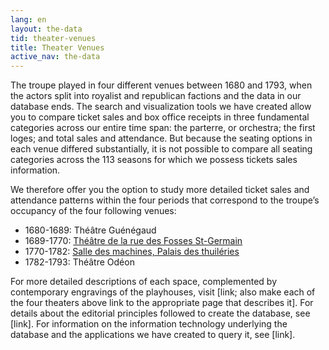 ```yaml
---
lang: en
layout: the-data
tid: theater-venues
title: Theater Venues
active_nav: the-data
---
```


The troupe played in four different venues between 1680 and 1793, when the actors split into royalist and republican factions and the data in our database ends. The search and visualization tools we have created allow you to compare ticket sales and box office receipts in three fundamental categories across our entire time span: the parterre, or orchestra; the first loges; and total sales and attendance. But because the seating options in each venue differed substantially, it is not possible to compare all seating categories across the 113 seasons for which we possess tickets sales information.

We therefore offer you the option to study more detailed ticket sales and attendance patterns within the four periods that correspond to the troupe’s occupancy of the four following venues:

* 1680-1689: Th&eacute;&acirc;tre Gu&eacute;n&eacute;gaud
* 1689-1770: [Th&eacute;&acirc;tre de la rue des Fosses St-Germain](/en/the-data/theater-venues/salle-de-la-rue-des-fosses-saint-germain-des-pres)
* 1770-1782: [Salle des machines, Palais des thuil&eacute;ries](/en/the-data/theater-venues/salle-des-machines-palais-des-tuileries)
* 1782-1793: Th&eacute;âtre Od&eacute;on

For more detailed descriptions of each space, complemented by contemporary engravings of the playhouses, visit [link; also make each of the four theaters above link to the appropriate page that describes it]. For details about the editorial principles followed to create the database, see [link]. For information on the information technology underlying the database and the applications we have created to query it, see [link].
